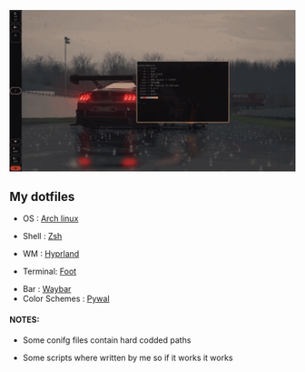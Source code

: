 
![home screen](https://github.com/th3cr00k3dm4n/images/blob/835fe875073f7582e1471e77d70a940fe182693d/hypr/hyprland.gif)
## My dotfiles
* OS      : [Arch linux](https://archlinux.org)
+ Shell   : [Zsh](https://github.com/zsh-users/zsh)
- WM      : [Hyprland](https://hyprland.org/)
* Terminal: [Foot](https://github.com/DanteAlighierin/foot)
- Bar     : [Waybar](https://github.com/Alexays/Waybar)
- Color Schemes : [Pywal](https://github.com/dylanaraps/pywal) 
#### NOTES:
+ Some conifg files contain hard codded paths
* Some scripts where written by me so if it works it works
